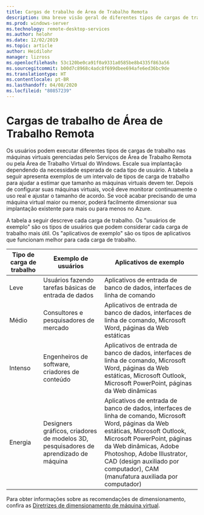 ```yaml
---
title: Cargas de trabalho de Área de Trabalho Remota
description: Uma breve visão geral de diferentes tipos de cargas de trabalho para máquinas virtuais gerenciadas pela Área de Trabalho Remota.
ms.prod: windows-server
ms.technology: remote-desktop-services
ms.author: helohr
ms.date: 12/02/2019
ms.topic: article
author: Heidilohr
manager: lizross
ms.openlocfilehash: 53c120be0ca91f0a9331a0585be8b4335f863a56
ms.sourcegitcommit: b00d7c8968c4adc8f699dbee694afe6ed36bc9de
ms.translationtype: HT
ms.contentlocale: pt-BR
ms.lasthandoff: 04/08/2020
ms.locfileid: "80857239"
---
```

# <a name="remote-desktop-workloads"></a>Cargas de trabalho de Área de Trabalho Remota

Os usuários podem executar diferentes tipos de cargas de trabalho nas máquinas virtuais gerenciadas pelo Serviços de Área de Trabalho Remota ou pela Área de Trabalho Virtual do Windows. Escale sua implantação dependendo da necessidade esperada de cada tipo de usuário. A tabela a seguir apresenta exemplos de um intervalo de tipos de carga de trabalho para ajudar a estimar que tamanho as máquinas virtuais devem ter. Depois de configurar suas máquinas virtuais, você deve monitorar continuamente o uso real e ajustar o tamanho de acordo. Se você acabar precisando de uma máquina virtual maior ou menor, poderá facilmente dimensionar sua implantação existente para mais ou para menos no Azure.

A tabela a seguir descreve cada carga de trabalho. Os "usuários de exemplo" são os tipos de usuários que podem considerar cada carga de trabalho mais útil. Os "aplicativos de exemplo" são os tipos de aplicativos que funcionam melhor para cada carga de trabalho.

| Tipo de carga de trabalho | Exemplo de usuários | Aplicativos de exemplo |
| --- | --- | --- |
| Leve | Usuários fazendo tarefas básicas de entrada de dados | Aplicativos de entrada de banco de dados, interfaces de linha de comando |
| Médio | Consultores e pesquisadores de mercado | Aplicativos de entrada de banco de dados, interfaces de linha de comando, Microsoft Word, páginas da Web estáticas |
| Intenso | Engenheiros de software, criadores de conteúdo | Aplicativos de entrada de banco de dados, interfaces de linha de comando, Microsoft Word, páginas da Web estáticas, Microsoft Outlook, Microsoft PowerPoint, páginas da Web dinâmicas |
| Energia | Designers gráficos, criadores de modelos 3D, pesquisadores de aprendizado de máquina | Aplicativos de entrada de banco de dados, interfaces de linha de comando, Microsoft Word, páginas da Web estáticas, Microsoft Outlook, Microsoft PowerPoint, páginas da Web dinâmicas, Adobe Photoshop, Adobe Illustrator, CAD (design auxiliado por computador), CAM (manufatura auxiliada por computador) |

Para obter informações sobre as recomendações de dimensionamento, confira as [Diretrizes de dimensionamento de máquina virtual](virtual-machine-recs.md).

